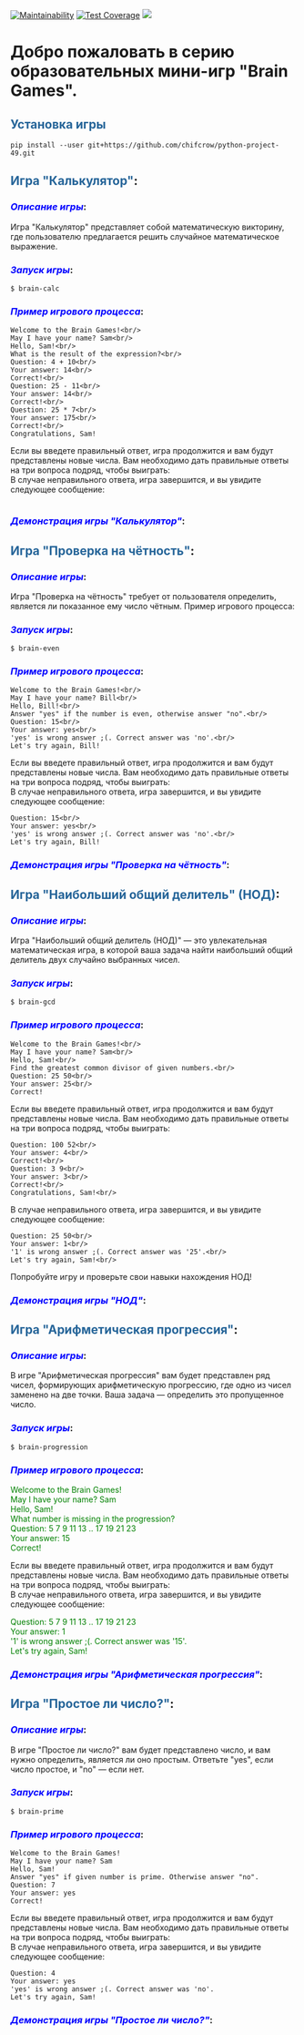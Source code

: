 [![Maintainability](https://api.codeclimate.com/v1/badges/c0c0bd41b3105ab57b32/maintainability)](https://codeclimate.com/github/chifcrow/python-project-49/maintainability)
[![Test Coverage](https://api.codeclimate.com/v1/badges/c0c0bd41b3105ab57b32/test_coverage)](https://codeclimate.com/github/chifcrow/python-project-49/test_coverage)
<a href="https://github.com/chifcrow/python-project-49/actions"><img src="https://github.com/chifcrow/python-project-49/workflows/hexlet-check/badge.svg" /></a>

# Добро пожаловать в серию образовательных мини-игр "Brain Games".

## <span style="color:#266599">Установка игры</span>
```
pip install --user git+https://github.com/chifcrow/python-project-49.git
```
## <span style="color:#266599">Игра "Калькулятор"</span>:

### <span style="color:blue">_Описание игры_</span>:
Игра "Калькулятор" представляет собой математическую викторину, где пользователю предлагается решить случайное математическое выражение. 

### <span style="color:blue">_Запуск игры_</span>:
```
$ brain-calc
```
### <span style="color:blue">_Пример игрового процесса_</span>:
```
Welcome to the Brain Games!<br/>
May I have your name? Sam<br/>
Hello, Sam!<br/>
What is the result of the expression?<br/>
Question: 4 + 10<br/>
Your answer: 14<br/>
Correct!<br/>
Question: 25 - 11<br/>
Your answer: 14<br/>
Correct!<br/>
Question: 25 * 7<br/>
Your answer: 175<br/>
Correct!<br/>
Congratulations, Sam!
```
Если вы введете правильный ответ, игра продолжится и вам будут представлены новые числа. Вам необходимо дать правильные ответы на три вопроса подряд, чтобы выиграть:<br/>
В случае неправильного ответа, игра завершится, и вы увидите следующее сообщение:<br/>
```

```

### <span style="color:blue">_Демонстрация игры "Калькулятор"_</span>:



## <span style="color:#266599">Игра "Проверка на чётность"</span>:

### <span style="color:blue">_Описание игры_</span>:
Игра "Проверка на чётность" требует от пользователя определить, является ли показанное ему число чётным. Пример игрового процесса:

### <span style="color:blue">_Запуск игры_</span>:
```
$ brain-even
```
### <span style="color:blue">_Пример игрового процесса_</span>:
```
Welcome to the Brain Games!<br/>
May I have your name? Bill<br/>
Hello, Bill!<br/>
Answer "yes" if the number is even, otherwise answer "no".<br/>
Question: 15<br/>
Your answer: yes<br/>
'yes' is wrong answer ;(. Correct answer was 'no'.<br/>
Let's try again, Bill!
```
Если вы введете правильный ответ, игра продолжится и вам будут представлены новые числа. Вам необходимо дать правильные ответы на три вопроса подряд, чтобы выиграть:<br/>
В случае неправильного ответа, игра завершится, и вы увидите следующее сообщение:<br/>
```
Question: 15<br/>
Your answer: yes<br/>
'yes' is wrong answer ;(. Correct answer was 'no'.<br/>
Let's try again, Bill!
```

### <span style="color:blue">_Демонстрация игры "Проверка на чётность"_</span>:



## <span style="color:#266599">Игра "Наибольший общий делитель" (НОД)</span>:

### <span style="color:blue">_Описание игры_</span>:

Игра "Наибольший общий делитель (НОД)" — это увлекательная математическая игра, в которой ваша задача найти наибольший общий делитель двух случайно выбранных чисел.

### <span style="color:blue">_Запуск игры_</span>:
```
$ brain-gcd
```
### <span style="color:blue">_Пример игрового процесса_</span>:
```
Welcome to the Brain Games!<br/>
May I have your name? Sam<br/>
Hello, Sam!<br/>
Find the greatest common divisor of given numbers.<br/>
Question: 25 50<br/>
Your answer: 25<br/>
Correct!
```
Если вы введете правильный ответ, игра продолжится и вам будут представлены новые числа. Вам необходимо дать правильные ответы на три вопроса подряд, чтобы выиграть:<br/>
```
Question: 100 52<br/>
Your answer: 4<br/>
Correct!<br/>
Question: 3 9<br/>
Your answer: 3<br/>
Correct!<br/>
Congratulations, Sam!<br/>
```
В случае неправильного ответа, игра завершится, и вы увидите следующее сообщение:<br/>
```
Question: 25 50<br/>
Your answer: 1<br/>
'1' is wrong answer ;(. Correct answer was '25'.<br/>
Let's try again, Sam!<br/>
```
Попробуйте игру и проверьте свои навыки нахождения НОД!

### <span style="color:blue">_Демонстрация игры "НОД"_</span>:



## <span style="color:#266599">Игра "Арифметическая прогрессия"</span>:

### <span style="color:blue">_Описание игры_</span>:

В игре "Арифметическая прогрессия" вам будет представлен ряд чисел, формирующих арифметическую прогрессию, где одно из чисел заменено на две точки. Ваша задача — определить это пропущенное число.

### <span style="color:blue">_Запуск игры_</span>:
```
$ brain-progression
```
### <span style="color:blue">_Пример игрового процесса_</span>:
<span style="color:green">
Welcome to the Brain Games!<br>
May I have your name? Sam<br>
Hello, Sam!<br>
What number is missing in the progression?<br>
Question: 5 7 9 11 13 .. 17 19 21 23<br>
Your answer: 15<br>
Correct!<br>
</span>

Если вы введете правильный ответ, игра продолжится и вам будут представлены новые числа. Вам необходимо дать правильные ответы на три вопроса подряд, чтобы выиграть:<br/>
В случае неправильного ответа, игра завершится, и вы увидите следующее сообщение:<br/>

<span style="color:green">
Question: 5 7 9 11 13 .. 17 19 21 23<br>
Your answer: 1<br>
'1' is wrong answer ;(. Correct answer was '15'.<br>
Let's try again, Sam!<br>
</span>

### <span style="color:blue">_Демонстрация игры "Арифметическая прогрессия"_</span>:


## <span style="color:#266599">Игра "Простое ли число?"</span>:

### <span style="color:blue">_Описание игры_</span>:

В игре "Простое ли число?" вам будет представлено число, и вам нужно определить, является ли оно простым. Ответьте "yes", если число простое, и "no" — если нет.

### <span style="color:blue">_Запуск игры_</span>:
```
$ brain-prime
```
### <span style="color:blue">_Пример игрового процесса_</span>:
```
Welcome to the Brain Games!
May I have your name? Sam
Hello, Sam!
Answer "yes" if given number is prime. Otherwise answer "no".
Question: 7
Your answer: yes
Correct!
```
Если вы введете правильный ответ, игра продолжится и вам будут представлены новые числа. Вам необходимо дать правильные ответы на три вопроса подряд, чтобы выиграть:<br/>
В случае неправильного ответа, игра завершится, и вы увидите следующее сообщение:<br/>
```
Question: 4
Your answer: yes
'yes' is wrong answer ;(. Correct answer was 'no'.
Let's try again, Sam!
```

### <span style="color:blue">_Демонстрация игры "Простое ли число?"_</span>:



